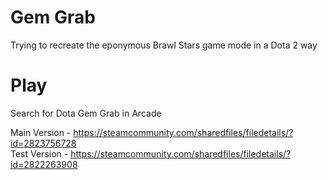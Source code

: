 # Gem Grab
Trying to recreate the eponymous Brawl Stars game mode in a Dota 2 way

# Play
Search for Dota Gem Grab in Arcade

Main Version - https://steamcommunity.com/sharedfiles/filedetails/?id=2823756728  
Test Version - https://steamcommunity.com/sharedfiles/filedetails/?id=2822263908
